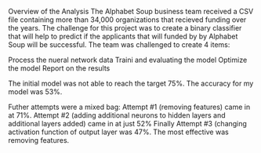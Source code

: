 Overview of the Analysis
The Alphabet Soup business team received a CSV file containing more than 34,000 organizations that recieved funding over the years.
The challenge for this project was to create a binary classifier that will help to predict if the applicants that will funded by by Alphabet Soup will be successful. 
The team was challenged to create 4 items:

Process the nueral network data
Traini and evaluating the model
Optimize the model
Report on the results

The initial model was not able to reach the target 75%. The accuracy for my model was 53%.

Futher attempts were a mixed bag:
Attempt #1 (removing features) came in at 71%.
Attempt #2 (adding additional neurons to hidden layers and additional layers added) came in at just 52%
Finally Attempt #3 (changing activation function of output layer was 47%.
The most effective was removing features. 
